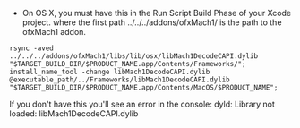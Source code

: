 
* On OS X, you must have this in the Run Script Build Phase of your Xcode project. where the first path ../../../addons/ofxMach1/ is the path to the ofxMach1 addon.

```
rsync -aved  ../../../addons/ofxMach1/libs/lib/osx/libMach1DecodeCAPI.dylib "$TARGET_BUILD_DIR/$PRODUCT_NAME.app/Contents/Frameworks/";
install_name_tool -change libMach1DecodeCAPI.dylib @executable_path/../Frameworks/libMach1DecodeCAPI.dylib "$TARGET_BUILD_DIR/$PRODUCT_NAME.app/Contents/MacOS/$PRODUCT_NAME";
```

If you don't have this you'll see an error in the console: dyld: Library not loaded: libMach1DecodeCAPI.dylib
